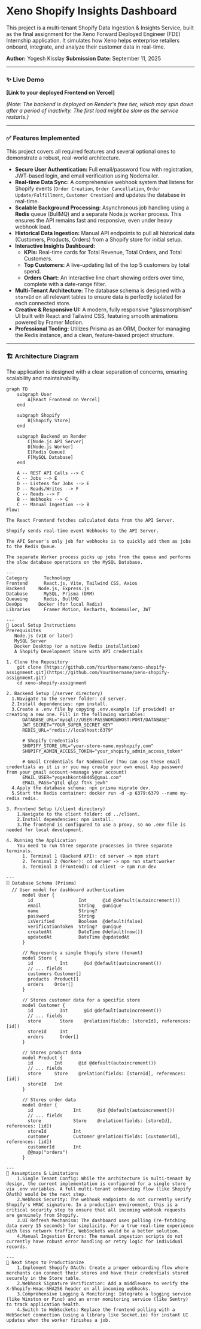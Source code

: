 # Xeno Shopify Insights Dashboard

This project is a multi-tenant Shopify Data Ingestion & Insights Service, built as the final assignment for the Xeno Forward Deployed Engineer (FDE) Internship application. It simulates how Xeno helps enterprise retailers onboard, integrate, and analyze their customer data in real-time.

**Author:** Yogesh Kisslay
**Submission Date:** September 11, 2025

---

### ✨ Live Demo

**[Link to your deployed Frontend on Vercel]**

*(Note: The backend is deployed on Render's free tier, which may spin down after a period of inactivity. The first load might be slow as the service restarts.)*

---

### ✅ Features Implemented

This project covers all required features and several optional ones to demonstrate a robust, real-world architecture.

- **Secure User Authentication:** Full email/password flow with registration, JWT-based login, and email verification using Nodemailer.
- **Real-time Data Sync:** A comprehensive webhook system that listens for Shopify events (`Order Creation`, `Order Cancellation`, `Order Update/Fulfillment`, `Customer Creation`) and updates the database in real-time.
- **Scalable Background Processing:** Asynchronous job handling using a **Redis** queue (BullMQ) and a separate Node.js worker process. This ensures the API remains fast and responsive, even under heavy webhook load.
- **Historical Data Ingestion:** Manual API endpoints to pull all historical data (Customers, Products, Orders) from a Shopify store for initial setup.
- **Interactive Insights Dashboard:**
  - **KPIs:** Real-time cards for Total Revenue, Total Orders, and Total Customers.
  - **Top Customers:** A live-updating list of the top 5 customers by total spend.
  - **Orders Chart:** An interactive line chart showing orders over time, complete with a date-range filter.
- **Multi-Tenant Architecture:** The database schema is designed with a `storeId` on all relevant tables to ensure data is perfectly isolated for each connected store.
- **Creative & Responsive UI:** A modern, fully responsive "glassmorphism" UI built with React and Tailwind CSS, featuring smooth animations powered by Framer Motion.
- **Professional Tooling:** Utilizes Prisma as an ORM, Docker for managing the Redis instance, and a clean, feature-based project structure.

---

### 🏗️ Architecture Diagram

The application is designed with a clear separation of concerns, ensuring scalability and maintainability.

```mermaid
graph TD
    subgraph User
        A[React Frontend on Vercel]
    end

    subgraph Shopify
        B[Shopify Store]
    end

    subgraph Backend on Render
        C[Node.js API Server]
        D[Node.js Worker]
        E[Redis Queue]
        F[MySQL Database]
    end

    A -- REST API Calls --> C
    C -- Jobs --> E
    D -- Listens for Jobs --> E
    D -- Reads/Writes --> F
    C -- Reads --> F
    B -- Webhooks --> C
    C -- Manual Ingestion --> B
Flow:

The React Frontend fetches calculated data from the API Server.

Shopify sends real-time event Webhooks to the API Server.

The API Server's only job for webhooks is to quickly add them as jobs to the Redis Queue.

The separate Worker process picks up jobs from the queue and performs the slow database operations on the MySQL Database.

---
Category	  Technology
Frontend	  React.js, Vite, Tailwind CSS, Axios
Backend	    Node.js, Express.js
Database	  MySQL, Prisma (ORM)
Queueing	  Redis, BullMQ
DevOps	    Docker (for local Redis)
Libraries	  Framer Motion, Recharts, Nodemailer, JWT

---
🚀 Local Setup Instructions
Prerequisites
   Node.js (v18 or later)
   MySQL Server
   Docker Desktop (or a native Redis installation)
   A Shopify Development Store with API credentials

1. Clone the Repository
    git clone [https://github.com/YourUsername/xeno-shopify-assignment.git](https://github.com/YourUsername/xeno-shopify-assignment.git)
    cd xeno-shopify-assignment

2. Backend Setup (/server directory)
  1.Navigate to the server folder: cd server.
  2.Install dependencies: npm install.
  3.Create a .env file by copying .env.example (if provided) or creating a new one. Fill in the following variables:
      DATABASE_URL="mysql://USER:PASSWORD@HOST:PORT/DATABASE"
      JWT_SECRET="YOUR_SUPER_SECRET_KEY"
      REDIS_URL="redis://localhost:6379"
      
      # Shopify Credentials
      SHOPIFY_STORE_URL="your-store-name.myshopify.com"
      SHOPIFY_ADMIN_ACCESS_TOKEN="your_shopify_admin_access_token"
      
      # Gmail Credentials for Nodemailer (You can use these email credentials as it is or you may create your own email App password from your gmail account->manage your account)
      EMAIL_USER="yogeshkont48445@gmai.com"  
      EMAIL_PASS="gtql qlgz ftnk jewh"
  4.Apply the database schema: npx prisma migrate dev.
  5.Start the Redis container: docker run -d -p 6379:6379 --name my-redis redis.

3. Frontend Setup (/client directory)
    1.Navigate to the client folder: cd ../client.
    2.Install dependencies: npm install.
    3.The frontend is configured to use a proxy, so no .env file is needed for local development.

4. Running the Application
    You need to run three separate processes in three separate terminals.
      1. Terminal 1 (Backend API): cd server -> npm start
      2. Terminal 2 (Worker): cd server -> npm run start:worker
      3. Terminal 3 (Frontend): cd client -> npm run dev

---
🗄️ Database Schema (Prisma)
  // User model for dashboard authentication
      model User {
        id                 Int      @id @default(autoincrement())
        email              String   @unique
        name               String?
        password           String
        isVerified         Boolean  @default(false)
        verificationToken  String?  @unique
        createdAt          DateTime @default(now())
        updatedAt          DateTime @updatedAt
      }
      
      // Represents a single Shopify store (tenant)
      model Store {
        id          Int      @id @default(autoincrement())
        // ... fields
        customers Customer[]
        products  Product[]
        orders    Order[]
      }
      
      // Stores customer data for a specific store
      model Customer {
        id          Int      @id @default(autoincrement())
        // ... fields
        store       Store    @relation(fields: [storeId], references: [id])
        storeId     Int
        orders      Order[]
      }
      
      // Stores product data
      model Product {
        id        Int      @id @default(autoincrement())
        // ... fields
        store     Store    @relation(fields: [storeId], references: [id])
        storeId   Int
      }
      
      // Stores order data
      model Order {
        id               Int      @id @default(autoincrement())
        // ... fields
        store            Store    @relation(fields: [storeId], references: [id])
        storeId          Int
        customer         Customer @relation(fields: [customerId], references: [id])
        customerId       Int
        @@map("orders")
      }

---
📝 Assumptions & Limitations
    1.Single Tenant Config: While the architecture is multi-tenant by design, the current implementation is configured for a single store via .env variables. A full multi-tenant onboarding flow (like Shopify OAuth) would be the next step.
    2.Webhook Security: The webhook endpoints do not currently verify Shopify's HMAC signature. In a production environment, this is a critical security step to ensure that all incoming webhook requests are genuinely from Shopify.
    3.UI Refresh Mechanism: The dashboard uses polling (re-fetching data every 15 seconds) for simplicity. For a true real-time experience with less network traffic, WebSockets would be a better solution.
    4.Manual Ingestion Errors: The manual ingestion scripts do not currently have robust error handling or retry logic for individual records.

---
🔮 Next Steps to Productionize
    1.Implement Shopify OAuth: Create a proper onboarding flow where merchants can connect their stores and have their credentials stored securely in the Store table.
    2.Webhook Signature Verification: Add a middleware to verify the X-Shopify-Hmac-SHA256 header on all incoming webhooks.
    3.Comprehensive Logging & Monitoring: Integrate a logging service (like Winston or Pino) and an error monitoring service (like Sentry) to track application health.
    4.Switch to WebSockets: Replace the frontend polling with a WebSocket connection (using a library like Socket.io) for instant UI updates when the worker finishes a job. 

